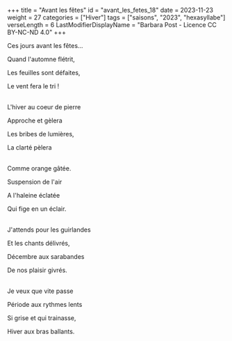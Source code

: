 +++
title = "Avant les fêtes"
id = "avant_les_fetes_18"
date = 2023-11-23
weight = 27
categories = ["Hiver"]
tags = ["saisons", "2023", "hexasyllabe"]
verseLength = 6
LastModifierDisplayName = "Barbara Post - Licence CC BY-NC-ND 4.0"
+++

Ces jours avant les fêtes...

Quand l'automne flétrit,

Les feuilles sont défaites,

Le vent fera le tri !

 \
L'hiver au coeur de pierre

Approche et gèlera

Les bribes de lumières,

La clarté pèlera

 \
Comme orange gâtée.

Suspension de l'air

A l'haleine éclatée

Qui fige en un éclair.

 \
J'attends pour les guirlandes

Et les chants délivrés,

Décembre aux sarabandes

De nos plaisir givrés.

 \
Je veux que vite passe

Période aux rythmes lents

Si grise et qui trainasse,

Hiver aux bras ballants.
